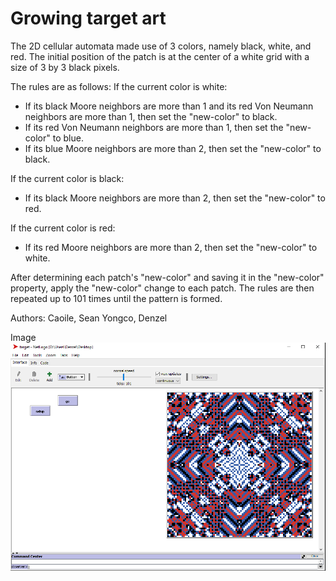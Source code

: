 # Growing target art

The 2D cellular automata made use of 3 colors, namely black, white, and red. The initial position of the patch is at the center of a white grid with a size of 3 by 3 black pixels. 

The rules are as follows:
If the current color is white: 
- If its black Moore neighbors are more than 1 and its red Von Neumann neighbors are more than 1, then set the "new-color" to black.
- If its red Von Neumann neighbors are more than 1, then set the "new-color" to blue.
- If its blue Moore neighbors are more than 2, then set the "new-color" to black.

If the current color is black:
- If its black Moore neighbors are more than 2, then set the "new-color" to red.

If the current color is red:
- If its red Moore neighbors are more than 2, then set the "new-color" to white.

After determining each patch's "new-color" and saving it in the "new-color" property, apply the "new-color" change to each patch. The rules are then repeated up to 101 times until the pattern is formed. 

Authors:
Caoile, Sean
Yongco, Denzel

Image
<img src="target.png">
